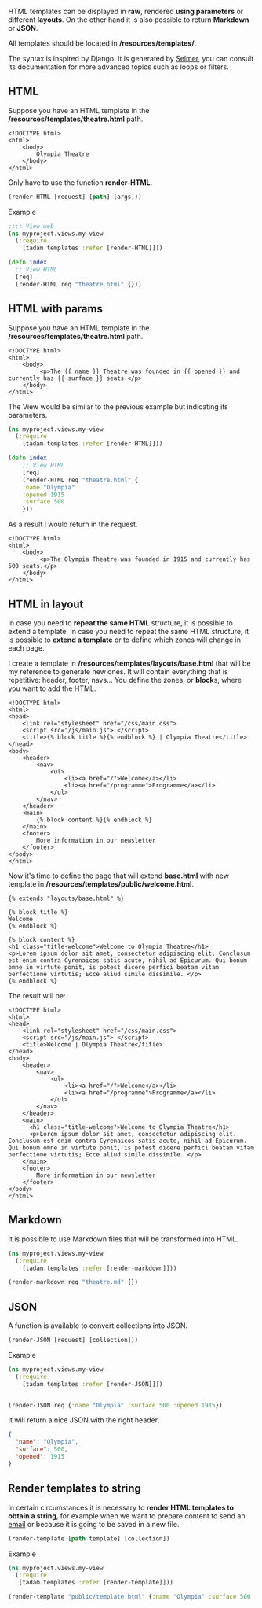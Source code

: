 HTML templates can be displayed in **raw**, rendered **using parameters** or different **layouts**. On the other hand it is also possible to return **Markdown** or **JSON**.

All templates should be located in **/resources/templates/**.

The syntax is inspired by Django. It is generated by [Selmer](https://github.com/yogthos/Selmer), you can consult its documentation for more advanced topics such as loops or filters.

## HTML

Suppose you have an HTML template in the **/resources/templates/theatre.html** path.

``` django
<!DOCTYPE html>
<html>
    <body>
        Olympia Theatre
    </body>
</html>
```

Only have to use the function **render-HTML**.

``` clojure
(render-HTML [request] [path] [args]))
```

Example

``` clojure
;;;; View web
(ns myproject.views.my-view
  (:require
    [tadam.templates :refer [render-HTML]]))

(defn index
  ;; View HTML
  [req]
  (render-HTML req "theatre.html" {}))
```

## HTML with params

Suppose you have an HTML template in the **/resources/templates/theatre.html** path.

``` django
<!DOCTYPE html>
<html>
    <body>
         <p>The {{ name }} Theatre was founded in {{ opened }} and currently has {{ surface }} seats.</p> 
    </body>
</html>
```

The View would be similar to the previous example but indicating its parameters.

``` clojure
(ns myproject.views.my-view
  (:require
    [tadam.templates :refer [render-HTML]]))

(defn index
    ;; View HTML
    [req]
    (render-HTML req "theatre.html" {
    :name "Olympia"
    :opened 1915
    :surface 500
    }))
```

As a result I would return in the request.

``` django
<!DOCTYPE html>
<html>
    <body>
         <p>The Olympia Theatre was founded in 1915 and currently has 500 seats.</p> 
    </body>
</html>
```

## HTML in layout

In case you need to **repeat the same HTML** structure, it is possible to extend a template. In case you need to repeat the same HTML structure, it is possible to **extend a template** or to define which zones will change in each page.

I create a template in **/resources/templates/layouts/base.html** that will be my reference to generate new ones. It will contain everything that is repetitive: header, footer, navs... You define the zones, or **block**s, where you want to add the HTML.

``` django
<!DOCTYPE html>
<html>
<head>
    <link rel="stylesheet" href="/css/main.css">
    <script src="/js/main.js"> </script>
    <title>{% block title %}{% endblock %} | Olympia Theatre</title>
</head>
<body>
    <header>
        <nav>
            <ul>
                <li><a href="/">Welcome</a></li>
                <li><a href="/programme">Programme</a></li>
            </ul>
        </nav>
    </header>
    <main>
        {% block content %}{% endblock %}
    </main>
    <footer>
        More information in our newsletter
    </footer>
</body>
</html>
```

Now it's time to define the page that will extend **base.html** with new template in **/resources/templates/public/welcome.html**.

``` django
{% extends "layouts/base.html" %}

{% block title %}
Welcome
{% endblock %}

{% block content %}
<h1 class="title-welcome">Welcome to Olympia Theatre</h1>
<p>Lorem ipsum dolor sit amet, consectetur adipiscing elit. Conclusum est enim contra Cyrenaicos satis acute, nihil ad Epicurum. Qui bonum omne in virtute ponit, is potest dicere perfici beatam vitam perfectione virtutis; Ecce aliud simile dissimile. </p>
{% endblock %}
```
The result will be:

``` django
<!DOCTYPE html>
<html>
<head>
    <link rel="stylesheet" href="/css/main.css">
    <script src="/js/main.js"> </script>
    <title>Welcome | Olympia Theatre</title>
</head>
<body>
    <header>
        <nav>
            <ul>
                <li><a href="/">Welcome</a></li>
                <li><a href="/programme">Programme</a></li>
            </ul>
        </nav>
    </header>
    <main>
      <h1 class="title-welcome">Welcome to Olympia Theatre</h1>
      <p>Lorem ipsum dolor sit amet, consectetur adipiscing elit. Conclusum est enim contra Cyrenaicos satis acute, nihil ad Epicurum. Qui bonum omne in virtute ponit, is potest dicere perfici beatam vitam perfectione virtutis; Ecce aliud simile dissimile. </p>
    </main>
    <footer>
        More information in our newsletter
    </footer>
</body>
</html>
```

## Markdown

It is possible to use Markdown files that will be transformed into HTML.

``` clojure
(ns myproject.views.my-view
  (:require
    [tadam.templates :refer [render-markdown]]))

(render-markdown req "theatre.md" {})
```

## JSON

A function is available to convert collections into JSON.

``` clojure
(render-JSON [request] [collection]))
```

Example

``` clojure
(ns myproject.views.my-view
  (:require
    [tadam.templates :refer [render-JSON]]))


(render-JSON req {:name "Olympia" :surface 500 :opened 1915})
```

It will return a nice JSON with the right header.

``` json
{
  "name": "Olympia",
  "surface": 500,
  "opened": 1915
}
```

## Render templates to string

In certain circumstances it is necessary to **render HTML templates to obtain a string**, for example when we want to prepare content to send an [email](#email) or because it is going to be saved in a new file.

``` clojure
(render-template [path template] [collection])
```

Example

``` clojure
(ns myproject.views.my-view
  (:require
   [tadam.templates :refer [render-template]]))

(render-template "public/template.html" {:name "Olympia" :surface 500 :opened 1915})
```
